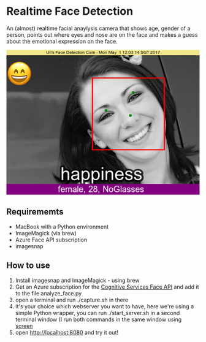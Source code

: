 # Realtime Face Detection

An (almost) realtime facial anaylysis camera that shows age, gender of a person, points out where eyes and nose are on the face and makes a guess about the emotional expression on the face.

![](https://github.com/u1i/fun-stuff/blob/master/osx-webcam-face-detection/sample.jpg?raw=true)

## Requirememts
* MacBook with a Python environment
* ImageMagick (via brew)
* Azure Face API subscription
* imagesnap

## How to use

1. Install imagesnap and ImageMagick - using brew
2. Get an Azure subscription for the [Cognitive Services Face API](https://www.microsoft.com/cognitive-services/en-us/face-api) and add it to the file analyze_face.py
3. open a terminal and run ./capture.sh in there
4. it's your choice which webserver you want to have, here we're using a simple Python wrapper, you can run ./start_server.sh in a second terminal window (I run both commands in the same window using [screen](https://www.gnu.org/software/screen/)
5. open [http://localhost:8080](http://localhost:8080) and try it out!

